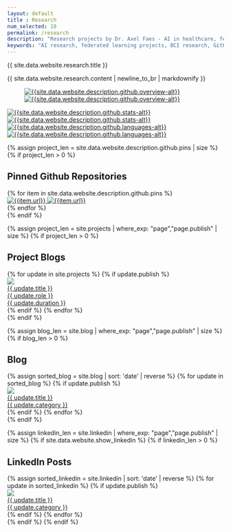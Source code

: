 ```yaml
---
layout: default
title : Research
num_selected: 10
permalink: /research
description: "Research projects by Dr. Axel Faes - AI in healthcare, federated learning for heart disease prediction, brain-computer interfaces, and open-source contributions."
keywords: "AI research, federated learning projects, BCI research, GitHub repositories, biomedical AI applications"
---
```


<div class="row">
    <div class="col">
        <div class="card border-0 shadow-sm bg-white">
            <div class="card-body p-5">
                <div class="row">
                    <div class="col">
                        <p class="h1 font-weight-normal">{{ site.data.website.research.title }}</p>
                        <p class="text-profile-bio">
                            {{ site.data.website.research.content | newline_to_br | markdownify }}
                        </p>
                    </div>
                    <div class="col-md-7 d-none d-md-block align-self-center">
                        <figure class="figure align-self-center">
                        <a href="{{site.data.website.description.github.url}}">
                            <img 
                                src="{{site.data.website.description.github.overview}}"
                                alt="{{site.data.website.description.github.overview-alt}}"
                                class="figure-img img-fluid img-thumbnail github_light" 
                                data-toggle="tooltip" 
                                data-placement="center" 
                                title="{{ site.data.website.description.subtitle }}"
                            >
                            <img 
                                src="{{site.data.website.description.github.overview-dark}}"
                                alt="{{site.data.website.description.github.overview-alt}}"
                                class="figure-img img-fluid img-thumbnail github_dark" 
                                data-toggle="tooltip" 
                                data-placement="center" 
                                title="{{ site.data.website.description.subtitle }}"
                            >
                            <figcaption class="figure-caption text-right"></figcaption>
                        </a>
                        </figure>
                    </div>
                </div>
                <div class="row">
                    <div class="col-12 col-md-6 col-sm-12 text-center">
                        <a href="{{site.data.website.description.github.url}}">
                            <img class="figure-img img-fluid img-thumbnail github_light" src="{{site.data.website.description.github.stats}}" alt="{{site.data.website.description.github.stats-alt}}"/>
                            <img class="figure-img img-fluid img-thumbnail github_dark" src="{{site.data.website.description.github.stats-dark}}" alt="{{site.data.website.description.github.stats-alt}}"/>
                        </a>
                    </div>
                    <div class="col-12 col-md-6 col-sm-12 text-center">
                        <a href="{{site.data.website.description.github.url}}">
                            <img class="figure-img img-fluid img-thumbnail github_light" src="{{site.data.website.description.github.languages}}" alt="{{site.data.website.description.github.languages-alt}}"/>
                            <img class="figure-img img-fluid img-thumbnail github_dark" src="{{site.data.website.description.github.languages-dark}}" alt="{{site.data.website.description.github.languages-alt}}"/>
                        </a>
                    </div>
                </div>
            </div>
        </div>        
    </div>
</div>

{% assign project_len = site.data.website.description.github.pins | size %}
{% if project_len > 0 %}
<div class="row mt-3">
    <div class="col">
        <div class="card border-0 shadow-sm bg-white">
            <div class="card-body p-5">
                <div class="row">
                    <h2 class="mb-2">Pinned Github Repositories</h2>
                </div>
                <div class="row">
                    {% for item in site.data.website.description.github.pins %}
                    <div class="col-12 col-md-6 col-sm-12 text-center">
                        <a href="{{item.url}}">
                            <img class="figure-img img-fluid img-thumbnail github_light" src="{{item.img}}" alt="{{item.url}}"/>
                            <img class="figure-img img-fluid img-thumbnail github_dark" src="{{item.img-dark}}" alt="{{item.url}}"/>
                        </a>
                    </div>
                    {% endfor %}
                </div>
            </div>
        </div>        
    </div>
</div>
{% endif %}

{% assign project_len = site.projects | where_exp: "page","page.publish" | size %}
{% if project_len > 0 %}
<div class="row mt-3">
    <div class="col">
        <div class="card border-0 shadow-sm bg-white">
            <div class="card-body p-5">
                <div class="row">
                    <h2 class="mb-2">Project Blogs</h2>
                </div>
                <div class="row">
                    <!-- <div class="owl-carousel owl-theme"> -->
                        {% for update in site.projects %}
                        {% if update.publish %}
                        <div class="col-12 col-md-6 col-lg-3 col-xl-2 col-sm-12 p-0">
                            <div class="card ml-2 mr-2 mb-3 news-card" > <a href="{{ update.url }}">
                                <img src="{{ update.picture }}" class="figure-img img-fluid img-thumbnail w-full rounded-lg">
                                <div class="news-desc">{{ update.title }}</div>
                                <div class="news-time">{{ update.role }}</div>
                                <div class="news-time">{{ update.duration }}</div>
                            </a></div>
                        </div>
                        {% endif %}
                        {% endfor %}
                    <!-- </div> -->
                </div>
            </div>
        </div>        
    </div>
</div>
{% endif %}

{% assign blog_len = site.blog | where_exp: "page","page.publish" | size %}
{% if blog_len > 0 %}
<div class="row mt-3">
    <div class="col">
        <div class="card border-0 shadow-sm bg-white">
            <div class="card-body p-5">
                <div class="row">
                    <h2 class="mb-2">Blog</h2>
                </div>
                <div class="row">
                    <!-- <div class="owl-carousel owl-theme"> -->
                        {% assign sorted_blog = site.blog | sort: 'date' | reverse %}
                        {% for update in sorted_blog %}
                        {% if update.publish %}
                        <div class="col-12 col-md-6 col-lg-3 col-xl-2 col-sm-12 p-0">
                            <div class="card ml-2 mr-2 mb-3 news-card" > <a href="{{ update.url }}">
                                <img src="{{ update.picture }}" class="figure-img img-fluid img-thumbnail w-full rounded-lg">
                                <div class="news-desc">{{ update.title }}</div>
                                <div class="news-time">{{ update.category }}</div>
                            </a></div>
                        </div>
                        {% endif %}
                        {% endfor %}
                    <!-- </div> -->
                </div>
            </div>
        </div>
    </div>
</div>
{% endif %}

{% assign linkedin_len = site.linkedin | where_exp: "page","page.publish" | size %}
{% if site.data.website.show_linkedin %}
{% if linkedin_len > 0 %}
<div class="row mt-3">
    <div class="col">
        <div class="card border-0 shadow-sm bg-white">
            <div class="card-body p-5">
                <div class="row">
                    <h2 class="mb-2">LinkedIn Posts</h2>
                </div>
                <div class="row">
                        {% assign sorted_linkedin = site.linkedin | sort: 'date' | reverse %}
                        {% for update in sorted_linkedin %}
                        {% if update.publish %}
                        <div class="col-12 col-md-6 col-lg-3 col-xl-2 col-sm-12 p-0">
                            <div class="card ml-2 mr-2 mb-3 news-card" > <a href="{{ update.url }}">
                                <img src="{{ update.picture }}" class="figure-img img-fluid img-thumbnail w-full rounded-lg">
                                <div class="news-desc">{{ update.title }}</div>
                                <div class="news-time">{{ update.category }}</div>
                            </a></div>
                        </div>
                        {% endif %}
                        {% endfor %}
                </div>
            </div>
        </div>
    </div>
</div>
{% endif %}
{% endif %}